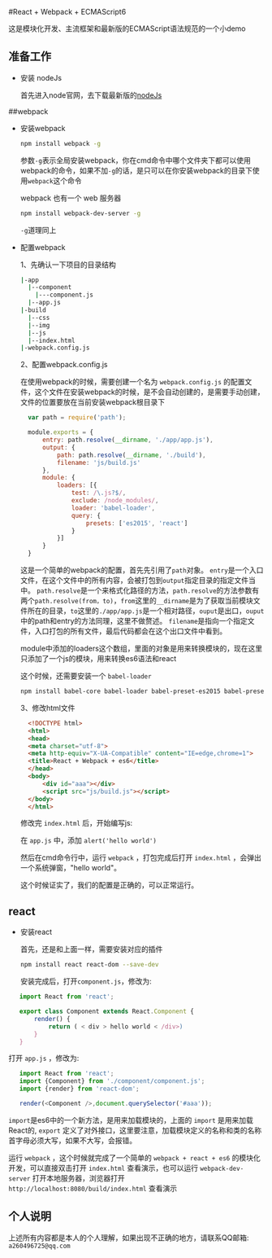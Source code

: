 #React + Webpack + ECMAScript6

这是模块化开发、主流框架和最新版的ECMAScript语法规范的一个小demo

## 准备工作

- 安装 nodeJs

  首先进入node官网，去下载最新版的[nodeJs](http://nodejs.org/)

##webpack

- 安装webpack
  ```sh
  npm install webpack -g
  ```
  参数`-g`表示全局安装webpack，你在cmd命令中哪个文件夹下都可以使用webpack的命令，如果不加`-g`的话，是只可以在你安装webpack的目录下使用`webpack`这个命令

  webpack 也有一个 web 服务器
  ```sh
  npm install webpack-dev-server -g
  ```
  `-g`道理同上

- 配置webpack

  1、先确认一下项目的目录结构

  ```sh
  |-app
    |--component
      |---component.js
    |--app.js
  |-build
    |--css
    |--img
    |--js
    |--index.html
  |-webpack.config.js
  ```

  2、配置webpack.config.js

  在使用webpack的时候，需要创建一个名为 `webpack.config.js` 的配置文件，这个文件在安装webpack的时候，是不会自动创建的，是需要手动创建，文件的位置要放在当前安装webpack根目录下

  ```js
	var path = require('path');

	module.exports = {
		entry: path.resolve(__dirname, './app/app.js'),
		output: {
			path: path.resolve(__dirname, './build'),
			filename: 'js/build.js'
		},
		module: {
			loaders: [{
				test: /\.js?$/,
				exclude: /node_modules/,
				loader: 'babel-loader',
				query: {
					presets: ['es2015', 'react']
				}
			}]
		}
	}
  ```

  这是一个简单的webpack的配置，首先先引用了`path`对象。
  `entry`是一个入口文件，在这个文件中的所有内容，会被打包到`output`指定目录的指定文件当中。
  `path.resolve`是一个来格式化路径的方法，`path.resolve`的方法参数有两个`path.resolve(from，to)`，`from`这里的`__dirname`是为了获取当前模块文件所在的目录，`to`这里的`./app/app.js`是一个相对路径，`ouput`是出口，`ouput`中的path和entry的方法同理，这里不做赘述。
  `filename`是指向一个指定文件，入口打包的所有文件，最后代码都会在这个出口文件中看到。

  module中添加的loaders这个数组，里面的对象是用来转换模块的，现在这里只添加了一个js的模块，用来转换es6语法和react

  这个时候，还需要安装一个 `babel-loader`
  ```sh
  npm install babel-core babel-loader babel-preset-es2015 babel-preset-react --save-dev
  ```

  3、修改html文件

  ```html
  	<!DOCTYPE html>
	<html>
	<head>
	<meta charset="utf-8">
	<meta http-equiv="X-UA-Compatible" content="IE=edge,chrome=1">
	<title>React + Webpack + es6</title>
	</head>
	<body>
	    <div id="aaa"></div>
	    <script src="js/build.js"></script>
	</body>
	</html>
  ```

  修改完 `index.html` 后，开始编写js:

  在 `app.js` 中，添加 `alert('hello world')`

  然后在cmd命令行中，运行 `webpack` ，打包完成后打开 `index.html` ，会弹出一个系统弹窗，"hello world"。

  这个时候证实了，我们的配置是正确的，可以正常运行。

## react

- 安装react

  首先，还是和上面一样，需要安装对应的插件
  ```sh
  npm install react react-dom --save-dev
  ```

  安装完成后，打开`component.js`，修改为:

 ```js
	import React from 'react';

	export class Component extends React.Component {
		render() {
			return ( < div > hello world < /div>)
		}
	}
 ```

 打开 `app.js` ，修改为:

 ```js
	import React from 'react';
	import {Component} from './component/component.js';
	import {render} from 'react-dom';

	render(<Component />,document.querySelector('#aaa'));
 ```


  `import`是es6中的一个新方法，是用来加载模块的，上面的 `import` 是用来加载React的, `export` 定义了对外接口，这里要注意，加载模块定义的名称和类的名称首字母必须大写，如果不大写，会报错。

  运行 `webpack` ，这个时候就完成了一个简单的 `webpack + react + es6` 的模块化开发，可以直接双击打开 `index.html` 查看演示，也可以运行 `webpack-dev-server` 打开本地服务器，浏览器打开 `http://localhost:8080/build/index.html` 查看演示

## 个人说明

  上述所有内容都是本人的个人理解，如果出现不正确的地方，请联系QQ邮箱: `a260496725@qq.com`